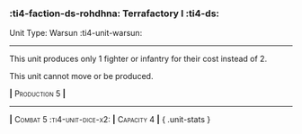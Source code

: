 ### :ti4-faction-ds-rohdhna: **Terrafactory I** :ti4-ds:

Unit Type: Warsun :ti4-unit-warsun:

---

This unit produces only 1 fighter or infantry for their cost instead of 2.

This unit cannot move or be produced.

__|__ <span style="font-variant:small-caps;">Production 5</span> __|__

---

__|__ <span style="font-variant:small-caps;">Combat 5 :ti4-unit-dice-x2:</span> __|__ <span style="font-variant:small-caps;">Capacity 4</span> __|__
{ .unit-stats }
